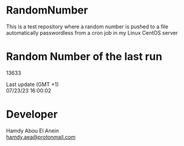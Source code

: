 # RandomNumber    
This is a test repository where a random number is pushed to a file automatically passwordless from a cron job in my Linux CentOS server    
# Random Number of the last run   
13633
      
Last update (GMT +1)    
07/23/23 16:00:02
# Developer    
Hamdy Abou El Anein   
hamdy.aea@protonmail.com
